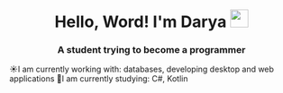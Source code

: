 <h1 align="center">Hello, Word! I'm Darya</a> 
<img src="https://github.com/blackcater/blackcater/raw/main/images/Hi.gif" height="32"/></h1>
<h3 align="center"> A student trying to become a programmer</h3>
☀️I am currently working with: databases, developing desktop and web applications
💫I am currently studying: C#, Kotlin
